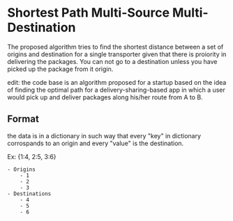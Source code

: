 
# Shortest Path Multi-Source Multi-Destination

The proposed algorithm tries to find the shortest distance between a set of origins and destination for a single transporter given that there is proiority in delivering the packages. You can not go to a destination unless you have picked up the package from it origin.


edit: the code base is an algorithm proposed for a startup based on the idea of finding the optimal path for a delivery-sharing-based app in which a user would pick up and deliver packages along his/her route from A to B.

## Format

the data is in a dictionary in such way that every "key" in dictionary corrospands to an origin and every "value" is the destination.

Ex: {1:4, 2:5, 3:6}

```
- Origins
    - 1
    - 2
    - 3
- Destinations
    - 4
    - 5
    - 6
```

